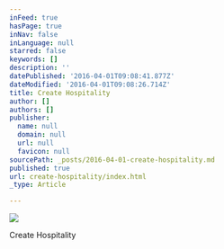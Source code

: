 ```yaml
---
inFeed: true
hasPage: true
inNav: false
inLanguage: null
starred: false
keywords: []
description: ''
datePublished: '2016-04-01T09:08:41.877Z'
dateModified: '2016-04-01T09:08:26.714Z'
title: Create Hospitality
author: []
authors: []
publisher:
  name: null
  domain: null
  url: null
  favicon: null
sourcePath: _posts/2016-04-01-create-hospitality.md
published: true
url: create-hospitality/index.html
_type: Article

---
```

![](https://the-grid-user-content.s3-us-west-2.amazonaws.com/0c8f9db0-34c3-4f2b-b0f8-8145dbb27bee.png)

Create Hospitality
